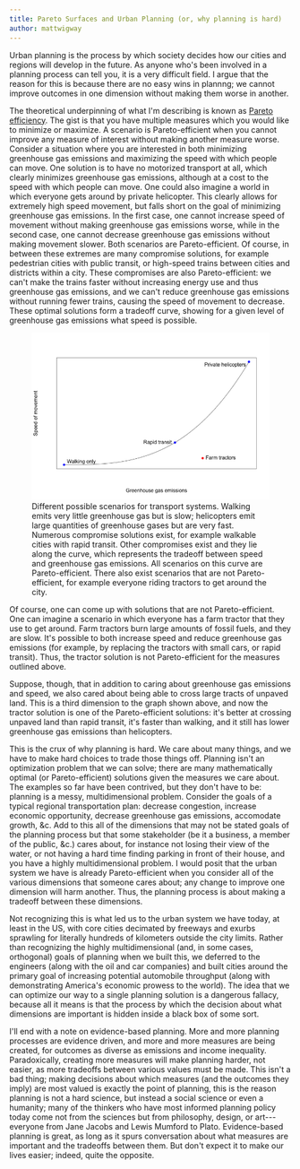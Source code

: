 ```yaml
---
title: Pareto Surfaces and Urban Planning (or, why planning is hard)
author: mattwigway
---
```


Urban planning is the process by which society decides how our cities and regions will develop in the future.
As anyone who's been involved in a planning process can tell you, it is a very difficult field. I
argue that the reason for this is because there are no easy wins in plannng; we cannot improve outcomes in one
dimension without making them worse in another.

The theoretical underpinning of what I'm describing is known as [Pareto efficiency](https://en.wikipedia.org/wiki/Pareto_efficiency).
The gist is that you have multiple measures which you would like to minimize or maximize. A scenario is Pareto-efficient when you cannot
improve any measure of interest without making another measure worse. Consider a situation where you are interested in
both minimizing greenhouse gas emissions and maximizing the speed with which people can move. One solution is to have
no motorized transport at all, which clearly minimizes greenhouse gas emissions, although at a cost to the speed with which
people can move. One could also imagine a world in which everyone gets around by private helicopter. This clearly allows for extremely
high speed movement, but falls short on the goal of minimizing greenhouse gas emissions. In the first case, one cannot increase
speed of movement without making greenhouse gas emissions worse, while in the second case, one cannot decrease greenhouse gas emissions
without making movement slower. Both scenarios are Pareto-efficient. Of course, in between these extremes are many compromise solutions, for example pedestrian cities
with public transit, or high-speed trains between cities and districts within a city. These compromises are also Pareto-efficient:
we can't make the trains faster without increasing energy use and thus greenhouse gas emissions, and we can't reduce greenhouse gas emissions
without running fewer trains, causing the speed of movement to decrease. These optimal solutions form a tradeoff curve, showing for a given
level of greenhouse gas emissions what speed is possible.

<figure>
  <img src="/img/pareto/modechoice.png" />
  <figcaption>
    Different possible scenarios for transport systems. Walking emits very little greenhouse gas but is slow; helicopters
    emit large quantities of greenhouse gases but are very fast. Numerous compromise solutions exist, for example walkable cities with
    rapid transit. Other compromises exist and they lie along the curve, which represents the tradeoff between speed and greenhouse gas emissions.
    All scenarios on this curve are Pareto-efficient. There also exist scenarios that are not Pareto-efficient, for example everyone riding
    tractors to get around the city.
  </figcaption>
</figure>

Of course, one can come up with solutions that are not Pareto-efficient. One can imagine a scenario in which everyone has a farm tractor
that they use to get around. Farm tractors burn large amounts of fossil fuels, and they are slow. It's possible to both increase speed and
reduce greenhouse gas emissions (for example, by replacing the tractors with small cars, or rapid transit). Thus, the tractor solution is not
Pareto-efficient for the measures outlined above.

Suppose, though, that in addition to caring about greenhouse gas emissions and speed, we also cared about being able to cross large tracts of
unpaved land. This is a third dimension to the graph shown above, and now the tractor solution is one of the Pareto-efficient
solutions: it's better at crossing unpaved land than rapid transit, it's faster than walking, and it still has lower greenhouse gas emissions 
than helicopters.

This is the crux of why planning is hard. We care about many things, and we have to make hard choices to trade those things off. Planning
isn't an optimization problem that we can solve; there are many mathematically optimal (or Pareto-efficient) solutions given the measures we care about.
The examples so far have been contrived, but they don't have to be: planning is a messy, multidimensional problem. Consider the goals
of a typical regional transportation plan: decrease congestion, increase economic opportunity, decrease greenhouse gas emissions, accomodate growth, &c. Add to this all of the dimensions that may not be stated goals of the planning process but that some stakeholder
(be it a business, a member of the public, &c.) cares about, for instance not losing their view of the water, or not having a hard time finding parking in
front of their house, and you have a highly multidimensional problem. I would posit that the urban system we have is already Pareto-efficient when you
consider all of the various dimensions that someone cares about; any change to improve one dimension will harm another. Thus, the planning process is
about making a tradeoff between these dimensions.

Not recognizing this is what led us to the urban system we have today, at least in the US, with core cities decimated by freeways and exurbs sprawling
for literally hundreds of kilometers outside the city limits. Rather than recognizing the highly multidimensional (and, in some cases, orthogonal) goals of planning when we built this,
we deferred to the engineers (along with the oil and car companies) and built cities around the primary goal of increasing potential automobile throughput (along with demonstrating America's
economic prowess to the world). The idea that we can optimize
our way to a single planning solution is a dangerous fallacy, because all it means is that the process by which the decision about what dimensions are important
is hidden inside a black box of some sort.

I'll end with a note on evidence-based planning. More and more planning processes are evidence driven, and more and more measures are being created, for
outcomes as diverse as emissions and income inequality. Paradoxically, creating more measures will make planning harder, not easier, as more tradeoffs between
various values must be made. This isn't a bad thing; making decisions about which measures (and the outcomes they imply) are most valued is exactly the point
of planning, this is the reason planning is not a hard science, but instead a social science or even a humanity; many of the thinkers who have most informed
planning policy today come not from the sciences but from philosophy, design, or art---everyone from Jane Jacobs and Lewis Mumford 
to Plato. Evidence-based planning is great, as long as it spurs conversation about what measures
are important and the tradeoffs between them. But don't expect it to make our lives easier; indeed, quite the opposite.
